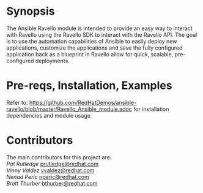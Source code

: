 # Synopsis
The Ansible Ravello module is intended to provide an easy way to interact with Ravello using the Ravello SDK to interact with the Ravello API.  The goal is to use the automation capabilities of Ansible to easily deploy new applications, customize the applications and save the fully configured application back as a blueprint in Ravello allow for quick, scalable, pre-configured deployments.

# Pre-reqs, Installation, Examples  
Refer to: https://github.com/RedHatDemos/ansible-ravello/blob/master/Ravello_Ansible_module.adoc for installation dependencies and module usage.

# Contributors
The main contributors for this project are: </br>
*Pat Rutledge*  prutledge@redhat.com </br>
*Vinny Valdez*  vvaldez@redhat.com </br>
*Nenad Peric*   nperic@redhat.com </br>
*Brett Thurber* bthurber@redhat.com
